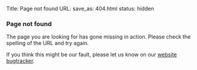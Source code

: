 Title: Page not found
URL:
save_as: 404.html
status: hidden

<h3>Page not found</h3>
<p>The page you are looking for has gone missing in action. Please check the spelling of the URL and try again.</p>
<p>If you think this might be our fault, please let us know on our <a href="https://github.com/OpenRA/OpenRAWeb/issues">website bugtracker</a>.</p>

